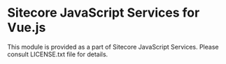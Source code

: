 # Sitecore JavaScript Services for Vue.js

This module is provided as a part of Sitecore JavaScript Services.
Please consult LICENSE.txt file for details.
